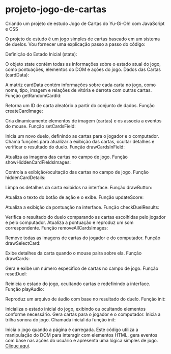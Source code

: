 # projeto-jogo-de-cartas
 Criando um projeto de estudo Jogo de Cartas do Yu-Gi-Oh! com JavaScript e CSS

 O projeto de estudo é um jogo simples de cartas baseado em um sistema de duelos. Vou fornecer uma explicação passo a passo do código:

Definição do Estado Inicial (state):

O objeto state contém todas as informações sobre o estado atual do jogo, como pontuações, elementos do DOM e ações do jogo.
Dados das Cartas (cardData):

A matriz cardData contém informações sobre cada carta no jogo, como nome, tipo, imagem e relações de vitória e derrota com outras cartas.
Função getRandomCardId:

Retorna um ID de carta aleatório a partir do conjunto de dados.
Função createCardImage:

Cria dinamicamente elementos de imagem (cartas) e os associa a eventos do mouse.
Função setCardsField:

Inicia um novo duelo, definindo as cartas para o jogador e o computador.
Chama funções para atualizar a exibição das cartas, ocultar detalhes e verificar o resultado do duelo.
Função drawCardsInField:

Atualiza as imagens das cartas no campo de jogo.
Função showHiddenCardFieldsImages:

Controla a exibição/ocultação das cartas no campo de jogo.
Função hiddenCardDetails:

Limpa os detalhes da carta exibidos na interface.
Função drawButton:

Atualiza o texto do botão de ação e o exibe.
Função updateScore:

Atualiza a exibição da pontuação na interface.
Função checkDuelResults:

Verifica o resultado do duelo comparando as cartas escolhidas pelo jogador e pelo computador.
Atualiza a pontuação e reproduz um som correspondente.
Função removeAllCardsImages:

Remove todas as imagens de cartas do jogador e do computador.
Função drawSelectCard:

Exibe detalhes da carta quando o mouse paira sobre ela.
Função drawCards:

Gera e exibe um número específico de cartas no campo de jogo.
Função resetDuel:

Reinicia o estado do jogo, ocultando cartas e redefinindo a interface.
Função playAudio:

Reproduz um arquivo de áudio com base no resultado do duelo.
Função init:

Inicializa o estado inicial do jogo, exibindo ou ocultando elementos conforme necessário.
Gera cartas para o jogador e o computador.
Inicia a trilha sonora do jogo.
Chamada inicial da função init:

Inicia o jogo quando a página é carregada.
Este código utiliza a manipulação do DOM para interagir com elementos HTML, gera eventos com base nas ações do usuário e apresenta uma lógica simples de jogo.
[Clique aqui]().
